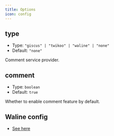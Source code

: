 ```yaml
---
title: Options
icon: config
---
```


## type

- Type: `"giscus" | "twikoo" | "waline" | "none"`
- Default: `"none"`

Comment service provider.

## comment

- Type: `boolean`
- Default: `true`

Whether to enable comment feature by default.

## Waline config

- [See here](waline.md)
<!--

## Vssue config

- [See here](vssue.md) -->
